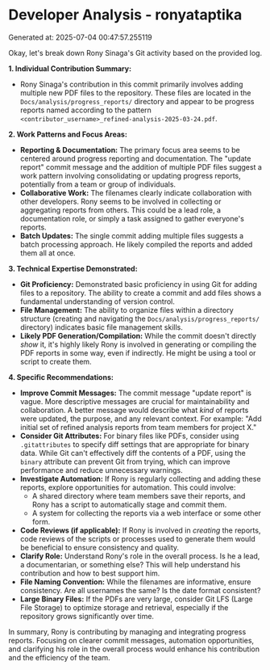 # Developer Analysis - ronyataptika
Generated at: 2025-07-04 00:47:57.255119

Okay, let's break down Rony Sinaga's Git activity based on the provided log.

**1. Individual Contribution Summary:**

*   Rony Sinaga's contribution in this commit primarily involves adding multiple new PDF files to the repository. These files are located in the `Docs/analysis/progress_reports/` directory and appear to be progress reports named according to the pattern `<contributor_username>_refined-analysis-2025-03-24.pdf`.

**2. Work Patterns and Focus Areas:**

*   **Reporting & Documentation:** The primary focus area seems to be centered around progress reporting and documentation.  The "update report" commit message and the addition of multiple PDF files suggest a work pattern involving consolidating or updating progress reports, potentially from a team or group of individuals.
*   **Collaborative Work:** The filenames clearly indicate collaboration with other developers. Rony seems to be involved in collecting or aggregating reports from others.  This could be a lead role, a documentation role, or simply a task assigned to gather everyone's reports.
*   **Batch Updates:** The single commit adding multiple files suggests a batch processing approach.  He likely compiled the reports and added them all at once.

**3. Technical Expertise Demonstrated:**

*   **Git Proficiency:** Demonstrated basic proficiency in using Git for adding files to a repository.  The ability to create a commit and add files shows a fundamental understanding of version control.
*   **File Management:** The ability to organize files within a directory structure (creating and navigating the `Docs/analysis/progress_reports/` directory) indicates basic file management skills.
*   **Likely PDF Generation/Compilation:** While the commit doesn't directly *show* it, it's highly likely Rony is involved in generating or compiling the PDF reports in some way, even if indirectly.  He might be using a tool or script to create them.

**4. Specific Recommendations:**

*   **Improve Commit Messages:** The commit message "update report" is vague.  More descriptive messages are crucial for maintainability and collaboration.  A better message would describe what *kind* of reports were updated, the purpose, and any relevant context.  For example: "Add initial set of refined analysis reports from team members for project X."
*   **Consider Git Attributes:**  For binary files like PDFs, consider using `.gitattributes` to specify diff settings that are appropriate for binary data. While Git can't effectively diff the contents of a PDF, using the `binary` attribute can prevent Git from trying, which can improve performance and reduce unnecessary warnings.
*   **Investigate Automation:** If Rony is regularly collecting and adding these reports, explore opportunities for automation.  This could involve:
    *   A shared directory where team members save their reports, and Rony has a script to automatically stage and commit them.
    *   A system for collecting the reports via a web interface or some other form.
*   **Code Reviews (if applicable):** If Rony is involved in *creating* the reports, code reviews of the scripts or processes used to generate them would be beneficial to ensure consistency and quality.
*   **Clarify Role:** Understand Rony's role in the overall process. Is he a lead, a documentarian, or something else? This will help understand his contribution and how to best support him.
*   **File Naming Convention:** While the filenames are informative, ensure consistency.  Are all usernames the same?  Is the date format consistent?
*   **Large Binary Files:** If the PDFs are very large, consider Git LFS (Large File Storage) to optimize storage and retrieval, especially if the repository grows significantly over time.

In summary, Rony is contributing by managing and integrating progress reports. Focusing on clearer commit messages, automation opportunities, and clarifying his role in the overall process would enhance his contribution and the efficiency of the team.
